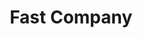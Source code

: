 ---
collection_archive: false
collection_awards: []
collection_category:
  - Editorial
  - Tech
  - Reportage
  - Color
  - Still Life + Details
  - Environments
collection_content: 
collection_cover: https://d1sf55qlb7p6hz.cloudfront.net/waymo-8.jpg
collection_cover_mobile: https://d1sf55qlb7p6hz.cloudfront.net/verticalcovers-21.jpg
collection_description: 
collection_exhibition: []
collection_filter: Commissioned + Stock
collection_hidden: false
collection_meta: Google's Waymo Autonomous Car
collection_press: []
collection_preview:
  - https://d1sf55qlb7p6hz.cloudfront.net/waymo_covers-1.jpg
  - https://d1sf55qlb7p6hz.cloudfront.net/waymo_covers-2.jpg
  - https://d1sf55qlb7p6hz.cloudfront.net/waymo_covers-3.jpg
  - https://d1sf55qlb7p6hz.cloudfront.net/waymo_covers-4.jpg
cover_image: https://d1sf55qlb7p6hz.cloudfront.net/social-14.jpg
date: 
hide_footer: true 
logo: 
navigation_theme: white
slug: googles-waymo-car
theme_color: "#C2ECD1"
theme_color_all_works: B3EFCB"
title: Fast Company 
collection_blocks:
  - _bookshop_name: collections/media-row-start
    row_alignment: between
  - _bookshop_name: collections/media-element 
    color: "#F6ECE3"
    image:  https://d1sf55qlb7p6hz.cloudfront.net/waymo-1.jpg
    margin_left: 10
    margin_right: 0
    margin_y: 100
    width: 60
  - _bookshop_name: collections/media-row
    row_alignment: between
  - _bookshop_name: collections/media-element 
    color: "#FAF7DF"
    image:  https://d1sf55qlb7p6hz.cloudfront.net/waymo-3.jpg
    margin_left: 5
    margin_right: 0
    margin_y: 500
    width: 33
  - _bookshop_name: collections/media-element 
    color: "#CBD9E9"
    image:  https://d1sf55qlb7p6hz.cloudfront.net/waymo-2.jpg
    margin_left: 0
    margin_y: 100
    width: 50
  - _bookshop_name: collections/media-row
    row_alignment: between
  - _bookshop_name: collections/media-element 
    color: "#D3F5E5"
    image:  https://d1sf55qlb7p6hz.cloudfront.net/waymo-4.jpg
    margin_left: 25
    margin_y: 100
    width: 60
  - _bookshop_name: collections/media-row
    row_alignment: between
  - _bookshop_name: collections/media-element 
    color: "#F6E5D9"
    image:  https://d1sf55qlb7p6hz.cloudfront.net/waymo-5.jpg
    margin_left: 0
    margin_right: 0
    margin_y: 100
    width: 40
  - _bookshop_name: collections/media-element 
    color: "#D8E9EA"
    image:  https://d1sf55qlb7p6hz.cloudfront.net/waymo-6.jpg
    margin_right: 10
    margin_y: 300
    width: 40
  - _bookshop_name: collections/media-row
    row_alignment: between
  - _bookshop_name: collections/media-element 
    color: "#CDCEDD"
    image:  https://d1sf55qlb7p6hz.cloudfront.net/waymo-7.jpg
    margin_left: 30
    margin_right: 0
    margin_y: 100
    width: 33
  - _bookshop_name: collections/media-row
    row_alignment: between
  - _bookshop_name: collections/media-element 
    color: "#CCF5DF"
    image:  https://d1sf55qlb7p6hz.cloudfront.net/waymo-8.jpg
    margin_left: 10
    margin_right: 0
    margin_y: 100
    width: 60
  - _bookshop_name: collections/media-row
    row_alignment: between
  - _bookshop_name: collections/media-element 
    color: "#FBDFD9"
    image:  https://d1sf55qlb7p6hz.cloudfront.net/waymo-10.jpg
    margin_left: 5
    margin_y: 300
    width: 40
  - _bookshop_name: collections/media-element 
    color: "#F5F5E9"
    image:  https://d1sf55qlb7p6hz.cloudfront.net/waymo-9.jpg
    margin_left: 0
    margin_right: 10
    margin_y: 100
    width: 33
  - _bookshop_name: collections/media-row
    row_alignment: between
  - _bookshop_name: collections/media-element 
    color: "#E9F0F8"
    image: https://d1sf55qlb7p6hz.cloudfront.net/waymo-11.jpg
    margin_left: 20
    margin_y: 100
    width: 60
  - _bookshop_name: collections/media-row-end
---